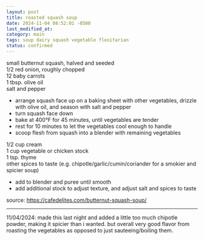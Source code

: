 ```yaml
---
layout: post
title: roasted squash soup
date: 2024-11-04 08:52:01 -0500
last_modified_at: 
category: main
tags: soup dairy squash vegetable flexitarian
status: confirmed
---
```


small butternut squash, halved and seeded  
1/2 red onion, roughly chopped  
12 baby carrots  
1 tbsp. olive oil  
salt and pepper  
* arrange squash face up on a baking sheet with other vegetables, drizzle with olive oil, and
  season with salt and pepper
* turn squash face down
* bake at 400°F for 45 minutes, until vegetables are tender
* rest for 10 minutes to let the vegetables cool enough to handle
* scoop flesh from squash into a blender with remaining vegetables

1/2 cup cream  
1 cup vegetable or chicken stock  
1 tsp. thyme  
other spices to taste (e.g. chipotle/garlic/cumin/coriander for a smokier and spicier soup)  
* add to blender and puree until smooth
* add additional stock to adjust texture, and adjust salt and spices to taste

source: <https://cafedelites.com/butternut-squash-soup/>

---

11/04/2024: made this last night and added a little too much chipotle powder, making it spicier
than i wanted. but overall very good flavor from roasting the vegetables as opposed to just
sauteeing/boiling them.
